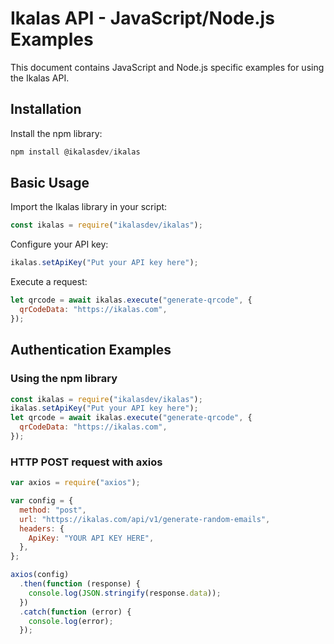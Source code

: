 # Ikalas API - JavaScript/Node.js Examples

This document contains JavaScript and Node.js specific examples for using the Ikalas API.

## Installation

Install the npm library:

```javascript
npm install @ikalasdev/ikalas
```

## Basic Usage

Import the Ikalas library in your script:

```javascript
const ikalas = require("ikalasdev/ikalas");
```

Configure your API key:

```javascript
ikalas.setApiKey("Put your API key here");
```

Execute a request:

```javascript
let qrcode = await ikalas.execute("generate-qrcode", {
  qrCodeData: "https://ikalas.com",
});
```

## Authentication Examples

### Using the npm library

```javascript
const ikalas = require("ikalasdev/ikalas");
ikalas.setApiKey("Put your API key here");
let qrcode = await ikalas.execute("generate-qrcode", {
  qrCodeData: "https://ikalas.com",
});
```

### HTTP POST request with axios

```javascript
var axios = require("axios");

var config = {
  method: "post",
  url: "https://ikalas.com/api/v1/generate-random-emails",
  headers: {
    ApiKey: "YOUR API KEY HERE",
  },
};

axios(config)
  .then(function (response) {
    console.log(JSON.stringify(response.data));
  })
  .catch(function (error) {
    console.log(error);
  });
```
